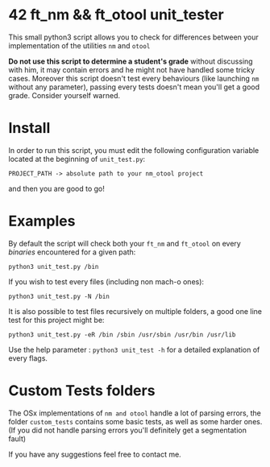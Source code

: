 # 42 ft_nm && ft_otool unit_tester

This small python3 script allows you to check for differences between your
implementation of the utilities `nm` and `otool`

**Do not use this script to determine a student's grade** without discussing
with him, it may contain errors and he might not have handled some tricky cases.
Moreover this script doesn't test every behaviours (like launching `nm` without any parameter),
passing every tests doesn't mean you'll get a good grade. Consider yourself warned.

# Install

In order to run this script, you must edit the following configuration
variable located at the beginning of `unit_test.py`:

`PROJECT_PATH -> absolute path to your nm_otool project`

and then you are good to go!

# Examples

By default the script will check both your `ft_nm` and `ft_otool` on every
*binaries* encountered for a given path:

`python3 unit_test.py /bin`

If you wish to test every files (including non mach-o ones):

`python3 unit_test.py -N /bin`

It is also possible to test files recursively on multiple folders, a good
one line test for this project might be:

`python3 unit_test.py -eR /bin /sbin /usr/sbin /usr/bin /usr/lib`

Use the help parameter : `python3 unit_test -h` for a detailed explanation of every flags.

# Custom Tests folders

The OSx implementations of `nm and otool` handle a lot of parsing errors, the folder
`custom_tests` contains some basic tests, as well as some harder ones. (If you did not handle
parsing errors you'll definitely get a segmentation fault)


If you have any suggestions feel free to contact me.

